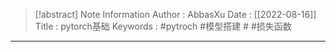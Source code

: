 > [!abstract] Note Information
> Author : AbbasXu
> Date : [[2022-08-16]]
> Title : pytorch基础
> Keywords : #pytroch #模型搭建 # #损失函数
---
# 
